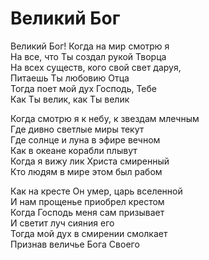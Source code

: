 # Великий Бог
Великий Бог! Когда на мир смотрю я  
На все, что Ты создал рукой Творца  
На всех существ, кого свой свет даруя,  
Питаешь Ты любовию Отца  
Тогда поет мой дух Господь, Тебе  
Как Ты велик, как Ты велик  
  
Когда смотрю я к небу, к звездам млечным  
Где дивно светлые миры текут  
Где солнце и луна в эфире вечном  
Как в океане корабли плывут  
Когда я вижу лик Христа смиренный  
Кто людям в мире этом был рабом  
  
Как на кресте Он умер, царь вселенной  
И нам прощенье приобрел крестом  
Когда Господь меня сам призывает  
И светит луч сияния его  
Тогда мой дух в смирении смолкает  
Признав величье Бога Своего
